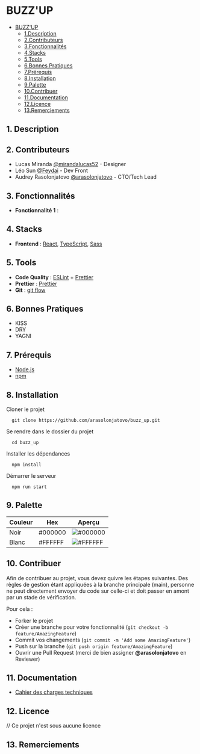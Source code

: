 # BUZZ'UP

- [BUZZ'UP](#buzzup)
  - [1.Description](#1-description)
  - [2.Contributeurs](#2-contributeurs)
  - [3.Fonctionnalités](#3-fonctionnalités)
  - [4.Stacks](#4-stacks)
  - [5.Tools](#5-tools)
  - [6.Bonnes Pratiques](#6-bonnes-pratiques)
  - [7.Prérequis](#7-prérequis)
  - [8.Installation](#8-installation)
  - [9.Palette](#9-palette)
  - [10.Contribuer](#10-contribuer)
  - [11.Documentation](#11-documentation)
  - [12.Licence](#12-licence)
  - [13.Remerciements](#13-remerciements)

## 1. Description

## 2. Contributeurs

- Lucas Miranda [@mirandalucas52](https://www.github.com/mirandalucas52) - Designer
- Léo Sun [@Feydai](https://www.github.com/Feydai) - Dev Front
- Audrey Rasolonjatovo [@arasolonjatovo](https://www.github.com/arasolonjatovo) - CTO/Tech Lead

## 3. Fonctionnalités

- **Fonctionnalité 1** :

## 4. Stacks

- **Frontend** : [React](https://reactjs.org/), [TypeScript](https://www.typescriptlang.org/docs/handbook/typescript-in-5-minutes.html), [Sass](https://sass-lang.com/documentation/)

## 5. Tools

- **Code Quality** : [ESLint](https://eslint.org/) + [Prettier](https://prettier.io/)
- **Prettier** : [Prettier](https://prettier.io/)
- __Git__ : [git flow](https://danielkummer.github.io/git-flow-cheatsheet/index.fr_FR.html)

## 6. Bonnes Pratiques

- KISS
- DRY
- YAGNI

## 7. Prérequis

- [Node.js](https://nodejs.org/en/)
- [npm](https://www.npmjs.com/)

## 8. Installation

Cloner le projet

```
  git clone https://github.com/arasolonjatovo/buzz_up.git
```

Se rendre dans le dossier du projet

```
  cd buzz_up
```

Installer les dépendances

``` 
  npm install
```

Démarrer le serveur

``` 
  npm run start
```

## 9. Palette

| Couleur             | Hex                                                                | Aperçu
| ----------------- | ------------------------------------------------------------------ | -------------------- |
| Noir | #000000 | ![#000000](https://via.placeholder.com/10/000000?text=+)|
| Blanc | #FFFFFF | ![#FFFFFF](https://via.placeholder.com/10/FFFFFF?text=+)|

## 10. Contribuer

Afin de contribuer au projet, vous devez quivre les étapes suivantes. Des règles de gestion étant appliquées à la branche principale (main), personne ne peut directement envoyer du code sur celle-ci et doit passer en amont par un stade de vérification.

Pour cela :

- Forker le projet
- Créer une branche pour votre fonctionnalité (`git checkout -b feature/AmazingFeature`)
- Commit vos changements (`git commit -m 'Add some AmazingFeature'`)
- Push sur la branche (`git push origin feature/AmazingFeature`)
- Ouvrir une Pull Request (merci de bien assigner **@arasolonjatovo** en Reviewer)

## 11. Documentation

- [Cahier des charges techniques](./docs/cahier-des-charges-techniques.md)

## 12. Licence

 // Ce projet n'est sous aucune licence

## 13. Remerciements

